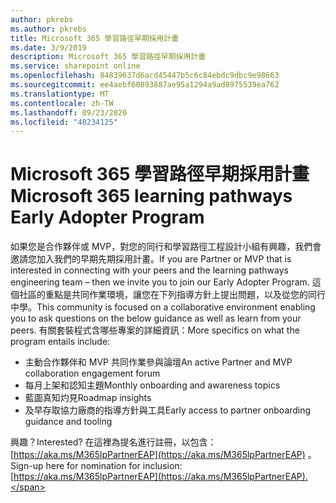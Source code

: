 ```yaml
---
author: pkrebs
ms.author: pkrebs
title: Microsoft 365 學習路徑早期採用計畫
ms.date: 3/9/2019
description: Microsoft 365 學習路徑早期採用計畫
ms.service: sharepoint online
ms.openlocfilehash: 84839637d6acd45447b5c6c84ebdc9dbc9e98663
ms.sourcegitcommit: ee4aebf60893887ae95a1294a9ad8975539ea762
ms.translationtype: MT
ms.contentlocale: zh-TW
ms.lasthandoff: 09/23/2020
ms.locfileid: "48234125"
---
```

# <a name="microsoft-365-learning-pathways-early-adopter-program"></a><span data-ttu-id="60cb9-103">Microsoft 365 學習路徑早期採用計畫</span><span class="sxs-lookup"><span data-stu-id="60cb9-103">Microsoft 365 learning pathways Early Adopter Program</span></span>

<span data-ttu-id="60cb9-104">如果您是合作夥伴或 MVP，對您的同行和學習路徑工程設計小組有興趣，我們會邀請您加入我們的早期先期採用計畫。</span><span class="sxs-lookup"><span data-stu-id="60cb9-104">If you are Partner or MVP that is interested in connecting with your peers and the learning pathways engineering team – then we invite you to join our Early Adopter Program.</span></span> <span data-ttu-id="60cb9-105">這個社區的重點是共同作業環境，讓您在下列指導方針上提出問題，以及從您的同行中學。</span><span class="sxs-lookup"><span data-stu-id="60cb9-105">This community is focused on a collaborative environment enabling you to ask questions on the below guidance as well as learn from your peers.</span></span> <span data-ttu-id="60cb9-106">有關套裝程式含哪些專案的詳細資訊：</span><span class="sxs-lookup"><span data-stu-id="60cb9-106">More specifics on what the program entails include:</span></span>  
- <span data-ttu-id="60cb9-107">主動合作夥伴和 MVP 共同作業參與論壇</span><span class="sxs-lookup"><span data-stu-id="60cb9-107">An active Partner and MVP collaboration engagement forum</span></span> 
- <span data-ttu-id="60cb9-108">每月上架和認知主題</span><span class="sxs-lookup"><span data-stu-id="60cb9-108">Monthly onboarding and awareness topics</span></span> 
- <span data-ttu-id="60cb9-109">藍圖真知灼見</span><span class="sxs-lookup"><span data-stu-id="60cb9-109">Roadmap insights</span></span> 
- <span data-ttu-id="60cb9-110">及早存取協力廠商的指導方針與工具</span><span class="sxs-lookup"><span data-stu-id="60cb9-110">Early access to partner onboarding guidance and tooling</span></span> 

<span data-ttu-id="60cb9-111">興趣？</span><span class="sxs-lookup"><span data-stu-id="60cb9-111">Interested?</span></span> <span data-ttu-id="60cb9-112">在這裡為提名進行註冊，以包含： [https://aka.ms/M365lpPartnerEAP](https://aka.ms/M365lpPartnerEAP) 。</span><span class="sxs-lookup"><span data-stu-id="60cb9-112">Sign-up here for nomination for inclusion: [https://aka.ms/M365lpPartnerEAP](https://aka.ms/M365lpPartnerEAP).</span></span>   

